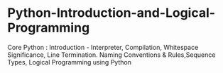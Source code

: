 # Python-Introduction-and-Logical-Programming
Core Python : Introduction - Interpreter,  Compilation, Whitespace Significance, Line  Termination.  Naming Conventions &amp; Rules,Sequence Types,  Logical Programming using Python
